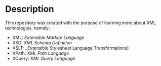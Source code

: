 # Description
This repository was created with the purpose of learning more about XML technologies, namely:
- XML: _Extensible Markup Language_
- XSD: _XML Schema Definition_
- XSLT: _Extensible Stylesheet Language Transformations)
- XPath: _XML Path Language_
- XQuery: _XML Query Language_
